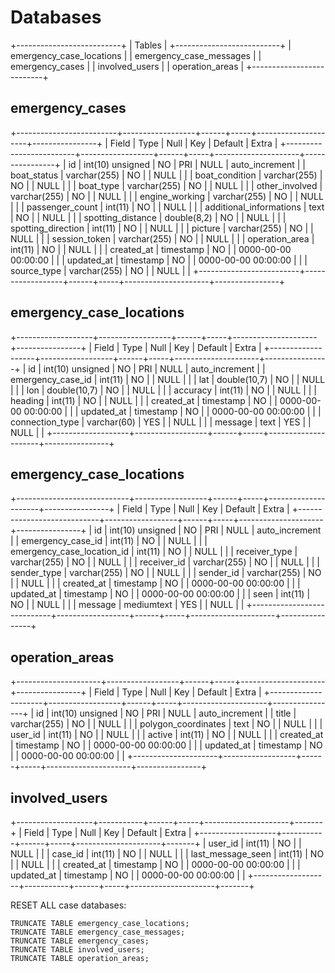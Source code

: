 Databases
=========

+--------------------------+
| Tables                   |
+--------------------------+
| emergency_case_locations |
| emergency_case_messages  |
| emergency_cases          |
| involved_users           |
| operation_areas          |
+--------------------------+


emergency_cases  
---------------

+-------------------------+------------------+------+-----+---------------------+----------------+
| Field                   | Type             | Null | Key | Default             | Extra          |
+-------------------------+------------------+------+-----+---------------------+----------------+
| id                      | int(10) unsigned | NO   | PRI | NULL                | auto_increment |
| boat_status             | varchar(255)     | NO   |     | NULL                |                |
| boat_condition          | varchar(255)     | NO   |     | NULL                |                |
| boat_type               | varchar(255)     | NO   |     | NULL                |                |
| other_involved          | varchar(255)     | NO   |     | NULL                |                |
| engine_working          | varchar(255)     | NO   |     | NULL                |                |
| passenger_count         | int(11)          | NO   |     | NULL                |                |
| additional_informations | text             | NO   |     | NULL                |                |
| spotting_distance       | double(8,2)      | NO   |     | NULL                |                |
| spotting_direction      | int(11)          | NO   |     | NULL                |                |
| picture                 | varchar(255)     | NO   |     | NULL                |                |
| session_token           | varchar(255)     | NO   |     | NULL                |                |
| operation_area          | int(11)          | NO   |     | NULL                |                |
| created_at              | timestamp        | NO   |     | 0000-00-00 00:00:00 |                |
| updated_at              | timestamp        | NO   |     | 0000-00-00 00:00:00 |                |
| source_type             | varchar(255)     | NO   |     | NULL                |                |
+-------------------------+------------------+------+-----+---------------------+----------------+



emergency_case_locations
------------------------

+-------------------+------------------+------+-----+---------------------+----------------+
| Field             | Type             | Null | Key | Default             | Extra          |
+-------------------+------------------+------+-----+---------------------+----------------+
| id                | int(10) unsigned | NO   | PRI | NULL                | auto_increment |
| emergency_case_id | int(11)          | NO   |     | NULL                |                |
| lat               | double(10,7)     | NO   |     | NULL                |                |
| lon               | double(10,7)     | NO   |     | NULL                |                |
| accuracy          | int(11)          | NO   |     | NULL                |                |
| heading           | int(11)          | NO   |     | NULL                |                |
| created_at        | timestamp        | NO   |     | 0000-00-00 00:00:00 |                |
| updated_at        | timestamp        | NO   |     | 0000-00-00 00:00:00 |                |
| connection_type   | varchar(60)      | YES  |     | NULL                |                |
| message           | text             | YES  |     | NULL                |                |
+-------------------+------------------+------+-----+---------------------+----------------+



emergency_case_locations
------------------------

+----------------------------+------------------+------+-----+---------------------+----------------+
| Field                      | Type             | Null | Key | Default             | Extra          |
+----------------------------+------------------+------+-----+---------------------+----------------+
| id                         | int(10) unsigned | NO   | PRI | NULL                | auto_increment |
| emergency_case_id          | int(11)          | NO   |     | NULL                |                |
| emergency_case_location_id | int(11)          | NO   |     | NULL                |                |
| receiver_type              | varchar(255)     | NO   |     | NULL                |                |
| receiver_id                | varchar(255)     | NO   |     | NULL                |                |
| sender_type                | varchar(255)     | NO   |     | NULL                |                |
| sender_id                  | varchar(255)     | NO   |     | NULL                |                |
| created_at                 | timestamp        | NO   |     | 0000-00-00 00:00:00 |                |
| updated_at                 | timestamp        | NO   |     | 0000-00-00 00:00:00 |                |
| seen                       | int(11)          | NO   |     | NULL                |                |
| message                    | mediumtext       | YES  |     | NULL                |                |
+----------------------------+------------------+------+-----+---------------------+----------------+

operation_areas
---------------
+---------------------+------------------+------+-----+---------------------+----------------+
| Field               | Type             | Null | Key | Default             | Extra          |
+---------------------+------------------+------+-----+---------------------+----------------+
| id                  | int(10) unsigned | NO   | PRI | NULL                | auto_increment |
| title               | varchar(255)     | NO   |     | NULL                |                |
| polygon_coordinates | text             | NO   |     | NULL                |                |
| user_id             | int(11)          | NO   |     | NULL                |                |
| active              | int(11)          | NO   |     | NULL                |                |
| created_at          | timestamp        | NO   |     | 0000-00-00 00:00:00 |                |
| updated_at          | timestamp        | NO   |     | 0000-00-00 00:00:00 |                |
+---------------------+------------------+------+-----+---------------------+----------------+

involved_users
--------------

+-------------------+-----------+------+-----+---------------------+-------+
| Field             | Type      | Null | Key | Default             | Extra |
+-------------------+-----------+------+-----+---------------------+-------+
| user_id           | int(11)   | NO   |     | NULL                |       |
| case_id           | int(11)   | NO   |     | NULL                |       |
| last_message_seen | int(11)   | NO   |     | NULL                |       |
| created_at        | timestamp | NO   |     | 0000-00-00 00:00:00 |       |
| updated_at        | timestamp | NO   |     | 0000-00-00 00:00:00 |       |
+-------------------+-----------+------+-----+---------------------+-------+












RESET ALL case databases:

    TRUNCATE TABLE emergency_case_locations;
    TRUNCATE TABLE emergency_case_messages;
    TRUNCATE TABLE emergency_cases;
    TRUNCATE TABLE involved_users;        
    TRUNCATE TABLE operation_areas;         
